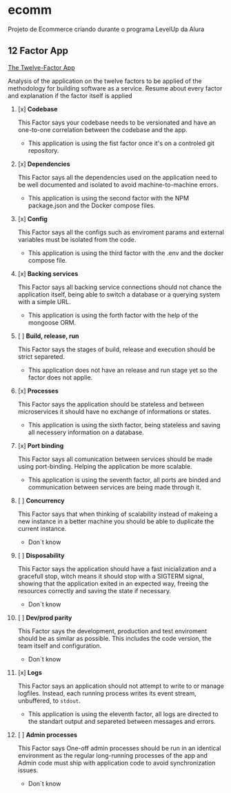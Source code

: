 # ecomm

Projeto de Ecommerce criando durante o programa LevelUp da Alura

## 12 Factor App
[The Twelve-Factor App](https://12factor.net/)

Analysis of the application on the twelve factors to be applied of the methodology for building software as a service. Resume about every factor and explanation if the factor itself is applied

1. [x] **Codebase**

    This Factor says your codebase needs to be versionated and have an one-to-one correlation between the codebase and the app.
    
    - This application is using the fist factor once it's on a controled git repository.
    
1. [x] **Dependencies**

    This Factor says all the dependencies used on the application need to be well documented and isolated to avoid machine-to-machine errors.

    - This application is using the second factor with the NPM package.json and the Docker compose files.

1. [x] **Config**

    This Factor says all the configs such as enviroment params and external variables must be isolated from the code.
    
    - This application is using the third factor with the .env and the docker compose file.
    
1. [x] **Backing services**

    This Factor says all backing service connections should not chance the application itself, being able to switch a database or a querying system with a simple URL.
    
    - This application is using the forth factor with the help of the mongoose ORM.
    
1. [ ] **Build, release, run**

    This Factor says the stages of build, release and execution should be strict separeted.
    
    - This application does not have an release and run stage yet so the factor does not applie.
    
1. [x] **Processes**

    This Factor says the application should be stateless and between microservices it should have no exchange of informations or states. 
    
    - This application is using the sixth factor, being stateless and saving all necessery information on a database.
    
1. [x] **Port binding**

    This Factor says all comunication between services should be made using port-binding. Helping the application be more scalable.
    
    - This application is using the seventh factor, all ports are binded and communication between services are being made through it.
    
1. [ ] **Concurrency**

    This Factor says that when thinking of scalability instead of makeing a new instance in a better machine you should be able to duplicate the current instance.
    
    - Don`t know
    
1. [ ] **Disposability**

    This Factor says the application should have a fast inicialization and a gracefull stop, witch means it should stop with a SIGTERM signal, showing that the application exited in an expected way, freeing the resources correctly and saving the state if necessary.
    
    - Don`t know

1. [ ] **Dev/prod parity**

    This Factor says the development, production and test enviroment should be as similar as possible. This includes the code version, the team itself and configuration.
    
    - Don`t know
    
1. [x] **Logs**

    This Factor says an application should not attempt to write to or manage logfiles. Instead, each running process writes its event stream, unbuffered, to `stdout`.
    
    - This application is using the eleventh factor, all logs are directed to the standart output and separeted between messages and errors.
    
1. [ ] **Admin processes**

    This Factor says One-off admin processes should be run in an identical environment as the regular long-running processes of the app and Admin code must ship with application code to avoid synchronization issues.
    
    - Don`t know
